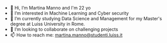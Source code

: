- 👋 Hi, I’m Martina Manno and I'm 22 yo
- 👀 I’m interested in Machine Learning and Cyber security
- 🌱 I’m currently studying Data Science and Management for my Master's degree at Luiss University in Rome.
- 💞️ I’m looking to collaborate on challenging projects
- 📫 How to reach me: martina.manno@studenti.luiss.it

<!---
martinamanno/martinamanno is a ✨ special ✨ repository because its `README.md` (this file) appears on your GitHub profile.
You can click the Preview link to take a look at your changes.
--->
